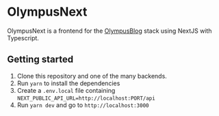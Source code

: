 # OlympusNext

OlympusNext is a frontend for the [OlympusBlog](https://github.com/sentrionic/OlympusBlog) stack using NextJS with Typescript.

## Getting started

1. Clone this repository and one of the many backends.
2. Run `yarn` to install the dependencies
3. Create a `.env.local` file containing `NEXT_PUBLIC_API_URL=http://localhost:PORT/api`
4. Run `yarn dev` and go to `http://localhost:3000`
